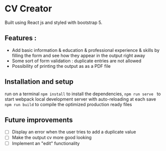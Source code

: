 # CV Creator

Built using React js and styled with bootstrap 5.


## Features :

 - Add basic information & education & professional experience & skills by filling the form and see how they appear in the output right away
 - Some sort of form validation : duplicate entries are not allowed 
 - Possibility of printing the output as as a PDF file
 

## Installation and setup 
run on a terminal 
`
	npm install
` to install the dependencies, 
`
npm run serve 
` to start webpack local development server with auto-reloading at each save
`
npm run build
` to compile the optimized production ready files

## Future improvements 

 - [ ] Display an error when the user tries to add a duplicate value
 - [ ] Make the output cv more good looking 
 - [ ] Implement an "edit" functionality 
